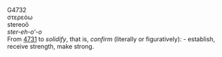 <body>
  <p>G4732<br>  στερεόω  <br> stereoō  <br><i>ster-eh-o‘-o </i><br>From <a href="g4731.htm">4731</a>  to <i>solidify</i>, that is, <i>confirm</i> (literally or figuratively): - establish, receive strength, make strong.<br></p>
 </body>